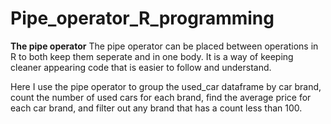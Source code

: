 # Pipe_operator_R_programming

**The pipe operator**
The pipe operator can be  placed between operations in R to both keep them seperate
and in one body. It is a way of keeping cleaner appearing code that is easier
to follow and understand.

Here I use the pipe operator to group the used_car dataframe by car brand, 
count the number of used cars for each brand, find the average 
price for each car brand, and filter out any brand that has a 
count less than 100.
